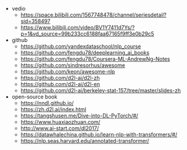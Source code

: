 - vedio
    - https://space.bilibili.com/1567748478/channel/seriesdetail?sid=358497
    - https://www.bilibili.com/video/BV1Y7411d7Ys/?p=1&vd_source=99b233cc6188faa67165f9ff3e0b29c5
- github
    - https://github.com/yandexdataschool/nlp_course
    - https://github.com/fengdu78/deeplearning_ai_books
    - https://github.com/fengdu78/Coursera-ML-AndrewNg-Notes
    - https://github.com/sindresorhus/awesome
    - https://github.com/keon/awesome-nlp
    - https://github.com/d2l-ai/d2l-zh
    - https://github.com/d2l-ai/d2l-en
    - https://github.com/d2l-ai/berkeley-stat-157/tree/master/slides-zh
- open-source book
    - https://nndl.github.io/
    - https://zh.d2l.ai/index.html
    - https://tangshusen.me/Dive-into-DL-PyTorch/#/
    - https://www.huaxiaozhuan.com/
    - http://www.ai-start.com/dl2017/
    - https://datawhalechina.github.io/learn-nlp-with-transformers/#/
    - https://nlp.seas.harvard.edu/annotated-transformer/